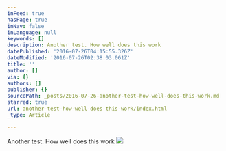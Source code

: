 ```yaml
---
inFeed: true
hasPage: true
inNav: false
inLanguage: null
keywords: []
description: Another test. How well does this work
datePublished: '2016-07-26T04:15:55.326Z'
dateModified: '2016-07-26T02:38:03.061Z'
title: ''
author: []
via: {}
authors: []
publisher: {}
sourcePath: _posts/2016-07-26-another-test-how-well-does-this-work.md
starred: true
url: another-test-how-well-does-this-work/index.html
_type: Article

---
```

Another test. How well does this work
![](https://the-grid-user-content.s3-us-west-2.amazonaws.com/02bb5559-1726-4e85-9231-f19adf3c6e79.jpg)